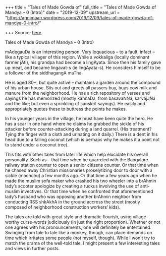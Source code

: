 +++
title = "Tales of Made Gowda of"
full_title = "Tales of Made Gowda of Mandya – 0 (Intro)"
date = "2019-12-09"
upstream_url = "https://agnimaan.wordpress.com/2019/12/09/tales-of-made-gowda-of-mandya-0-intro/"

+++
Source: [here](https://agnimaan.wordpress.com/2019/12/09/tales-of-made-gowda-of-mandya-0-intro/).

Tales of Made Gowda of Mandya – 0 (Intro)

mAdegauDa is an interesting person. Very loquacious – to a fault, infact
– like a typical villager of this region. While a vokkaliga (locally
dominant farmer jAti), his grandpa had become a lingAyata. Since then
his family gave up meat, and became lingavat-s (ie lingAyata-s). He
considers himself to be a follower of the siddhagangA maTha.

He is aged 80+, but quite active – maintains a garden around the
compound of his urban house. Sits out and greets all passers buy, buys
cow milk and manure from the neighborhood. He has a rich repository of
verses and sayings he has memorized (mostly kannaDa, from basavaNNa,
sarvajJNa and the like; but even a sprinkling of sanskrit sayings). He
easily and appropriately quotes these to buttress the points he makes.

In his younger years in the village, he must have been quite the hero.
He has a scar in one hand where he claims he grabbed the sickle of his
attacker before counter-attacking during a land quarrel. (His treatment?
Tying the finger with a cloth and urinating on it daily.) There is a
dent in his head due to a falling coconut (which is perhaps why he makes
it a point not to stand under a coconut tree).

This fits with other tales from later life which help elucidate his
overall personality. Such as – that time when he quarreled with the
Bangalore railway station counter to open a senior citizens counter. Or
that time when he chased away Christian missionaries proselytizing door
to door with a sickle (machchu) a few months ago. Or that time a few
years ago when he made the muslim sofa maker who crashed his two wheeler
into a brAhmin lady’s scooter apologize by creating a ruckus involving
the use of anti-muslim invectives. Or that time when he confronted that
aforementioned lady’s husband who was opposing another brAhmin neighbor
from conducting RSS shkAkhA in the ground accross the street (mostly
composed of neighborhood construction workers’ kids).

The tales are told with great style and dramatic flourish, using
village-worthy curse-words judiciously (in just the right proportion).
Whether or not one agrees with his pronouncements, one will definitely
be entertained. Swinging from tale to tale like a monkey, though, can
place demands on time which irritates some people (not myself, though).
While I won’t try to match the drama of the well-told tale, I might
present a few interesting tales and views in further posts.

